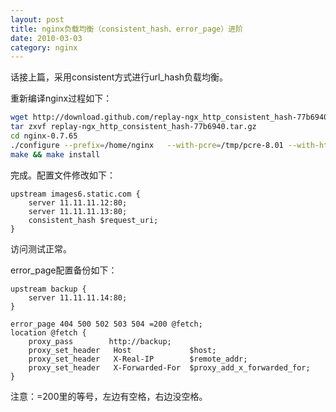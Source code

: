 ```yaml
---
layout: post
title: nginx负载均衡（consistent_hash、error_page）进阶
date: 2010-03-03
category: nginx
---
```


话接上篇，采用consistent方式进行url_hash负载均衡。

重新编译nginx过程如下：

```bash
wget http://download.github.com/replay-ngx_http_consistent_hash-77b6940.tar.gz
tar zxvf replay-ngx_http_consistent_hash-77b6940.tar.gz
cd nginx-0.7.65
./configure --prefix=/home/nginx   --with-pcre=/tmp/pcre-8.01 --with-http_stub_status_module --with-http_ssl_module --without-http_rewrite_module --add-module=/tmp/nginx_upstream_hash-0.3 --add-module=/tmp/replay-ngx_http_consistent_hash-77b6940
make && make install
```

完成。配置文件修改如下：

```nginx
upstream images6.static.com {
    server 11.11.11.12:80;
    server 11.11.11.13:80;
    consistent_hash $request_uri;
}
```

访问测试正常。

error_page配置备份如下：

```nginx
upstream backup {
    server 11.11.11.14:80;
}

error_page 404 500 502 503 504 =200 @fetch;
location @fetch {
    proxy_pass        http://backup;
    proxy_set_header   Host             $host;
    proxy_set_header   X-Real-IP        $remote_addr;
    proxy_set_header   X-Forwarded-For  $proxy_add_x_forwarded_for;
}
```

注意：=200里的等号，左边有空格，右边没空格。


